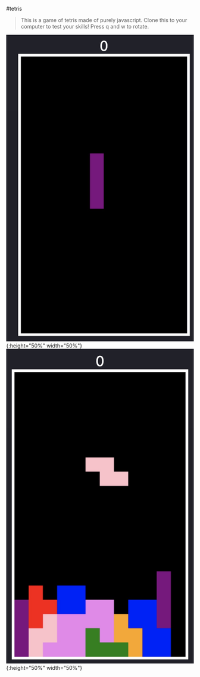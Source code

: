#tetris
>This is a game of tetris made of purely javascript. Clone this to your computer to test your skills! Press q and w to rotate.

![player games](./tetris1.jpg){:height="50%" width="50%"}
![second one](./tetris2.jpg){:height="50%" width="50%"}
